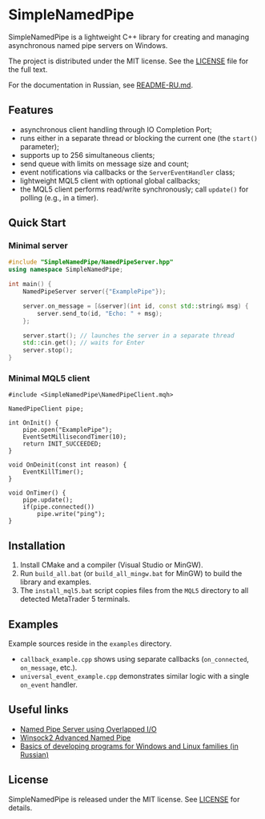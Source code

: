 # SimpleNamedPipe
SimpleNamedPipe is a lightweight C++ library for creating and managing asynchronous named pipe servers on Windows.

The project is distributed under the MIT license. See the [LICENSE](LICENSE) file for the full text.

For the documentation in Russian, see [README-RU.md](README-RU.md).

## Features

- asynchronous client handling through IO Completion Port;
- runs either in a separate thread or blocking the current one (the `start()` parameter);
- supports up to 256 simultaneous clients;
- send queue with limits on message size and count;
- event notifications via callbacks or the `ServerEventHandler` class;
- lightweight MQL5 client with optional global callbacks;
- the MQL5 client performs read/write synchronously; call `update()` for polling (e.g., in a timer).

## Quick Start

### Minimal server

```cpp
#include "SimpleNamedPipe/NamedPipeServer.hpp"
using namespace SimpleNamedPipe;

int main() {
    NamedPipeServer server({"ExamplePipe"});

    server.on_message = [&server](int id, const std::string& msg) {
        server.send_to(id, "Echo: " + msg);
    };

    server.start(); // launches the server in a separate thread
    std::cin.get(); // waits for Enter
    server.stop();
}
```

### Minimal MQL5 client

```mql5
#include <SimpleNamedPipe\NamedPipeClient.mqh>

NamedPipeClient pipe;

int OnInit() {
    pipe.open("ExamplePipe");
    EventSetMillisecondTimer(10);
    return INIT_SUCCEEDED;
}

void OnDeinit(const int reason) {
    EventKillTimer();
}

void OnTimer() {
    pipe.update();
    if(pipe.connected())
        pipe.write("ping");
}
```

## Installation

1. Install CMake and a compiler (Visual Studio or MinGW).
2. Run `build_all.bat` (or `build_all_mingw.bat` for MinGW) to build the library and examples.
3. The `install_mql5.bat` script copies files from the `MQL5` directory to all detected MetaTrader 5 terminals.

## Examples

Example sources reside in the `examples` directory.
- `callback_example.cpp` shows using separate callbacks (`on_connected`, `on_message`, etc.).
- `universal_event_example.cpp` demonstrates similar logic with a single `on_event` handler.

## Useful links

- [Named Pipe Server using Overlapped I/O](https://learn.microsoft.com/ru-ru/windows/win32/ipc/named-pipe-server-using-overlapped-i-o)
- [Winsock2 Advanced Named Pipe](https://www.winsocketdotnetworkprogramming.com/winsock2programming/winsock2advancednamedpipe15a.html)
- [Basics of developing programs for Windows and Linux families (in Russian)](https://repo.ssau.ru/bitstream/Uchebnye-izdaniya/Operacionnye-sistemy-Osnovy-razrabotki-programm-dlya-operacionnyh-sistem-semeistv-Windows-i-Linux-109472/1/978-5-7883-2035-9_%202024.pdf)

## License

SimpleNamedPipe is released under the MIT license. See [LICENSE](LICENSE) for details.
